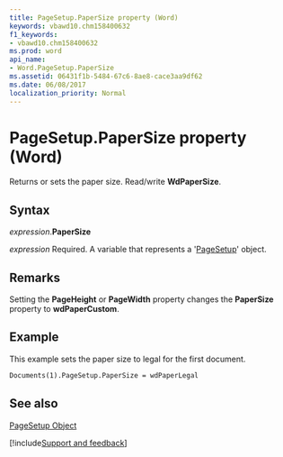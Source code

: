 ```yaml
---
title: PageSetup.PaperSize property (Word)
keywords: vbawd10.chm158400632
f1_keywords:
- vbawd10.chm158400632
ms.prod: word
api_name:
- Word.PageSetup.PaperSize
ms.assetid: 06431f1b-5484-67c6-8ae8-cace3aa9df62
ms.date: 06/08/2017
localization_priority: Normal
---
```



# PageSetup.PaperSize property (Word)

Returns or sets the paper size. Read/write  **WdPaperSize**.


## Syntax

_expression_.**PaperSize**

_expression_ Required. A variable that represents a '[PageSetup](Word.PageSetup.md)' object.


## Remarks

Setting the  **PageHeight** or **PageWidth** property changes the **PaperSize** property to **wdPaperCustom**.


## Example

This example sets the paper size to legal for the first document.


```vb
Documents(1).PageSetup.PaperSize = wdPaperLegal
```


## See also


[PageSetup Object](Word.PageSetup.md)

[!include[Support and feedback](~/includes/feedback-boilerplate.md)]